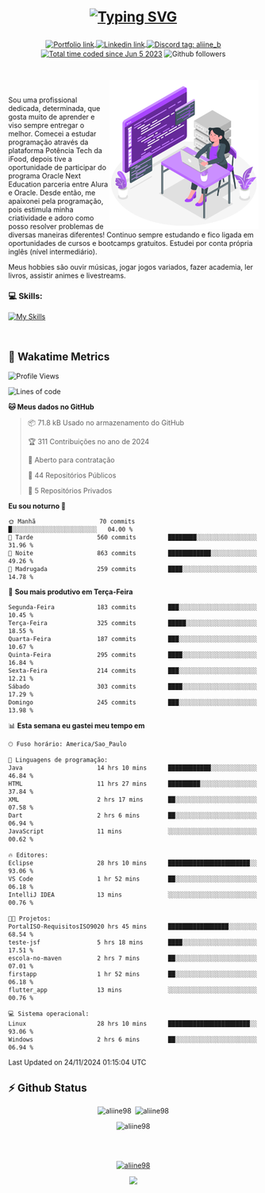 # <p align = "center"><a href="https://git.io/typing-svg"><img src="https://readme-typing-svg.demolab.com?font=Space+Mono&size=28&pause=1000&duration=4000&color=8E58F7&vCenter=true&width=500&lines=%E2%9C%A8+Ol%C3%A1%2C+sou+Aline+Bevilacqua;%E2%9C%A8+Desenvolvedora+Web!" alt="Typing SVG" /></a></p>

<p align = "center">
    <a href="https://aliine98.github.io" target="_blank">
        <img alt="Portfolio link" align="center" src = "https://img.shields.io/badge/portfolio-8A2BE2?style=for-the-badge">
    </a>
    <a href="https://www.linkedin.com/in/aline-bevilacqua/" target="_blank">
        <img alt="Linkedin link" align="center" src = "https://img.shields.io/badge/LinkedIn-0077B5?style=for-the-badge&logo=linkedin&logoColor=white">
    </a>
    <a href="https://discord.com/" target="_blank">
        <img alt="Discord tag: aliine_b" align="center" src="https://img.shields.io/badge/-aliine__b-5865f2?style=flat-square&logo=Discord&logoColor=FFF" height="28">
    </a>
    <a href="https://wakatime.com/@aliine"><img src="https://wakatime.com/badge/user/d705bdc6-1244-4026-9380-8de8c1599f8d.svg?style=for-the-badge" alt="Total time coded since Jun 5 2023" align="center"/></a>
    <img alt="Github followers" align="center" src="https://img.shields.io/github/followers/Aliine98?style=for-the-badge&color=bf0f47&logo=github&logoColor=white">
</p><br>

<a href="https://storyset.com/"><img src="./assets/coding-amico.svg" width="300" align="right"></a>

<div align="left">
<br>

Sou uma profissional dedicada, determinada, que gosta muito de aprender e viso sempre entregar o melhor. Comecei a estudar programação através da plataforma Potência Tech da iFood, depois tive a oportunidade de participar do programa Oracle Next Education parceria entre Alura e Oracle. Desde então, me apaixonei pela programação, pois estimula minha criatividade e adoro como posso resolver problemas de diversas maneiras diferentes! Continuo sempre estudando e fico ligada em oportunidades de cursos e bootcamps gratuitos.
Estudei por conta própria inglês (nível intermediário).

Meus hobbies são ouvir músicas, jogar jogos variados, fazer academia, ler livros, assistir animes e livestreams.

### 💻 Skills:
[![My Skills](https://skillicons.dev/icons?i=html,css,js,java,tailwind,ts,mysql,hibernate,angular,next,nuxt,firebase,express,mongo&perline=5)](https://skillicons.dev)
</div>
<br>

## 🚀 Wakatime Metrics

<!--START_SECTION:waka-->
![Profile Views](http://img.shields.io/badge/Visualizac%C3%B5es%20do%20perfil-0-blue)

![Lines of code](https://img.shields.io/badge/Desde%20o%20Hello%20World%20eu%20escrevi-375.2%20thousand%20linhas%20de%20c%C3%B3digo-blue)

**🐱 Meus dados no GitHub** 

> 📦 71.8 kB Usado no armazenamento do GitHub 
 > 
> 🏆 311 Contribuições no ano de 2024
 > 
> 💼 Aberto para contratação
 > 
> 📜 44 Repositórios Públicos 
 > 
> 🔑 5 Repositórios Privados 
 > 
**Eu sou noturno 🦉** 

```text
🌞 Manhã                  70 commits          █░░░░░░░░░░░░░░░░░░░░░░░░   04.00 % 
🌆 Tarde                  560 commits         ████████░░░░░░░░░░░░░░░░░   31.96 % 
🌃 Noite                  863 commits         ████████████░░░░░░░░░░░░░   49.26 % 
🌙 Madrugada              259 commits         ████░░░░░░░░░░░░░░░░░░░░░   14.78 % 
```
📅 **Sou mais produtivo em Terça-Feira** 

```text
Segunda-Feira            183 commits         ███░░░░░░░░░░░░░░░░░░░░░░   10.45 % 
Terça-Feira              325 commits         █████░░░░░░░░░░░░░░░░░░░░   18.55 % 
Quarta-Feira             187 commits         ███░░░░░░░░░░░░░░░░░░░░░░   10.67 % 
Quinta-Feira             295 commits         ████░░░░░░░░░░░░░░░░░░░░░   16.84 % 
Sexta-Feira              214 commits         ███░░░░░░░░░░░░░░░░░░░░░░   12.21 % 
Sábado                   303 commits         ████░░░░░░░░░░░░░░░░░░░░░   17.29 % 
Domingo                  245 commits         ███░░░░░░░░░░░░░░░░░░░░░░   13.98 % 
```


📊 **Esta semana eu gastei meu tempo em** 

```text
🕑︎ Fuso horário: America/Sao_Paulo

💬 Linguagens de programação: 
Java                     14 hrs 10 mins      ████████████░░░░░░░░░░░░░   46.84 % 
HTML                     11 hrs 27 mins      █████████░░░░░░░░░░░░░░░░   37.84 % 
XML                      2 hrs 17 mins       ██░░░░░░░░░░░░░░░░░░░░░░░   07.58 % 
Dart                     2 hrs 6 mins        ██░░░░░░░░░░░░░░░░░░░░░░░   06.94 % 
JavaScript               11 mins             ░░░░░░░░░░░░░░░░░░░░░░░░░   00.62 % 

🔥 Editores: 
Eclipse                  28 hrs 10 mins      ███████████████████████░░   93.06 % 
VS Code                  1 hr 52 mins        ██░░░░░░░░░░░░░░░░░░░░░░░   06.18 % 
IntelliJ IDEA            13 mins             ░░░░░░░░░░░░░░░░░░░░░░░░░   00.76 % 

🐱‍💻 Projetos: 
PortalISO-RequisitosISO9020 hrs 45 mins      █████████████████░░░░░░░░   68.54 % 
teste-jsf                5 hrs 18 mins       ████░░░░░░░░░░░░░░░░░░░░░   17.51 % 
escola-no-maven          2 hrs 7 mins        ██░░░░░░░░░░░░░░░░░░░░░░░   07.01 % 
firstapp                 1 hr 52 mins        ██░░░░░░░░░░░░░░░░░░░░░░░   06.18 % 
flutter_app              13 mins             ░░░░░░░░░░░░░░░░░░░░░░░░░   00.76 % 

💻 Sistema operacional: 
Linux                    28 hrs 10 mins      ███████████████████████░░   93.06 % 
Windows                  2 hrs 6 mins        ██░░░░░░░░░░░░░░░░░░░░░░░   06.94 % 
```


 Last Updated on 24/11/2024 01:15:04 UTC
<!--END_SECTION:waka-->
 
## ⚡ Github Status

<p align="center"><img src="https://my-github-readme-stats-aliine98.vercel.app/api?username=aliine98&show_icons=true&locale=en&theme=radical" alt="aliine98" />&nbsp;&nbsp;<img src="https://my-github-readme-stats-aliine98.vercel.app/api/top-langs?username=aliine98&show_icons=true&locale=en&layout=compact&theme=radical&exclude_repo=my-github-readme-stats,my-github-readme-streak-stats,github-readme-streak-stats,ajax-com-js-puro" alt="aliine98" /></p>

<p align="center"><img src="https://streak-stats.demolab.com?user=aliine98&theme=radical" alt="aliine98" /></p>

<br><br>
<p align="center"> <a href="https://github.com/ryo-ma/github-profile-trophy" target="_blank"><img src="https://github-profile-trophy.vercel.app/?username=aliine98&theme=radical&column=4" alt="aliine98" /></a> </p>

<p align="center"><img src="https://media4.giphy.com/media/C1bBFL2dMQxA4/giphy.gif?cid=ecf05e47z7xqxd7gboyuplq95r7v869x9bi8msk1upllpme2&ep=v1_gifs_search&rid=giphy.gif&ct=g" width="700"></p>
